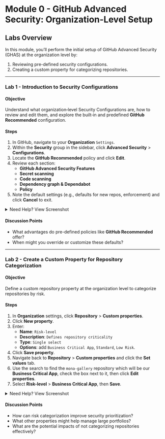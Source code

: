 # Module 0 - GitHub Advanced Security: Organization-Level Setup

## Labs Overview
In this module, you’ll perform the initial setup of GitHub Advanced Security (GHAS) at the organization level by:
1. Reviewing pre-defined security configurations.
2. Creating a custom property for categorizing repositories.

---

### Lab 1 - Introduction to Security Configurations
#### Objective
Understand what organization‑level Security Configurations are, how to review and edit them, and explore the built‑in and predefined **GitHub Recommended** configuration.

#### Steps
1. In GitHub, navigate to your **Organization** `Settings`.
2. Within the **Security** group in the sidebar, click **Advanced Security** > **Configurations**.
3. Locate the **GitHub Recommended** policy and click **Edit**.
4. Review each section:
   - **GitHub Advanced Security Features**
   - **Secret scanning**
   - **Code scanning**
   - **Dependency graph & Dependabot**
   - **Policy**
5. Note the default settings (e.g., defaults for new repos, enforcement) and click **Cancel** to exit.

<details>
  <summary>Need Help? View Screenshot</summary>
  
  ![default security configurations](images/configuration-default.png)
</details>

#### Discussion Points
- What advantages do pre-defined policies like **GitHub Recommended** offer?
- When might you override or customize these defaults?

---

### Lab 2 - Create a Custom Property for Repository Categorization
#### Objective
Define a custom repository property at the organization level to categorize repositories by risk.

#### Steps
1. In **Organization** settings, click **Repository** > **Custom properties**.
2. Click **New property**.
3. Enter:
   - **Name**: `Risk-level`
   - **Description**: `Defines repository criticality`
   - **Type**: `Single select`
   - **Options**: add `Business Critical App`, `Standard`, `Low Risk`.
4. Click **Save property**.
5. Navigate back to **Repository** > **Custom properties** and click the **Set values** tab.
6. Use the search to find the `mona-gallery` repository which will be our **Business Critical App**, check the box next to it, then click **Edit properties**.
7. Select **Risk-level** > **Business Critical App**, then **Save**.

<details>
  <summary>Need Help? View Screenshot</summary>

  Defining a custom property:
  ![defining a custom property](images/define-custom-property.png)
  
  Applying a custom property:
  ![apply a custom property 1](images/custom-property-apply-1.png)
  ![apply a custom property 2](images/custom-property-apply-2.png)
</details>

#### Discussion Points
- How can risk categorization improve security prioritization?
- What other properties might help manage large portfolios?
- What are the potential impacts of not categorizing repositories effectively?
